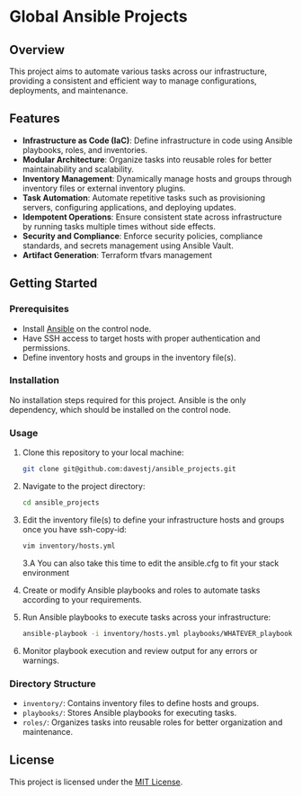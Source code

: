 # Global  Ansible Projects

## Overview

This project aims to automate various tasks across our infrastructure, providing a consistent and efficient way to manage configurations, deployments, and maintenance.

## Features

- **Infrastructure as Code (IaC)**: Define infrastructure in code using Ansible playbooks, roles, and inventories.
- **Modular Architecture**: Organize tasks into reusable roles for better maintainability and scalability.
- **Inventory Management**: Dynamically manage hosts and groups through inventory files or external inventory plugins.
- **Task Automation**: Automate repetitive tasks such as provisioning servers, configuring applications, and deploying updates.
- **Idempotent Operations**: Ensure consistent state across infrastructure by running tasks multiple times without side effects.
- **Security and Compliance**: Enforce security policies, compliance standards, and secrets management using Ansible Vault.
- **Artifact Generation**: Terraform tfvars management

## Getting Started

### Prerequisites

- Install [Ansible](https://www.ansible.com/) on the control node.
- Have SSH access to target hosts with proper authentication and permissions.
- Define inventory hosts and groups in the inventory file(s).

### Installation

No installation steps required for this project. Ansible is the only dependency, which should be installed on the control node.

### Usage

1. Clone this repository to your local machine:

   ```bash
   git clone git@github.com:davestj/ansible_projects.git
   ```

2. Navigate to the project directory:

   ```bash
   cd ansible_projects
   ```

3. Edit the inventory file(s) to define your infrastructure hosts and groups once you have ssh-copy-id:
   ```bash
   vim inventory/hosts.yml
   ```
   3.A You can also take this time to edit the ansible.cfg to fit your stack environment

4. Create or modify Ansible playbooks and roles to automate tasks according to your requirements.

5. Run Ansible playbooks to execute tasks across your infrastructure:

   ```bash
   ansible-playbook -i inventory/hosts.yml playbooks/WHATEVER_playbook.yml
   ```

6. Monitor playbook execution and review output for any errors or warnings.

### Directory Structure

- `inventory/`: Contains inventory files to define hosts and groups.
- `playbooks/`: Stores Ansible playbooks for executing tasks.
- `roles/`: Organizes tasks into reusable roles for better organization and maintenance.

## License

This project is licensed under the [MIT License](LICENSE).

